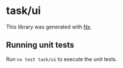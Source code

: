 # task/ui

This library was generated with [Nx](https://nx.dev).

## Running unit tests

Run `nx test task/ui` to execute the unit tests.

